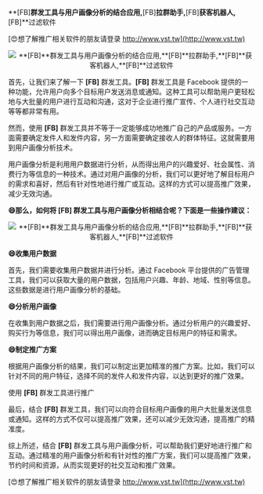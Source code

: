 **[FB]**群发工具与用户画像分析的结合应用,**[FB]**拉群助手,**[FB]**获客机器人,**[FB]**过滤软件

[😍想了解推广相关软件的朋友请登录 http://www.vst.tw](http://www.vst.tw)

 <center><img src="https://vst.tw/MP4/tuiguang/png/1.png" alt="**[FB]**群发工具与用户画像分析的结合应用,**[FB]**拉群助手,**[FB]**获客机器人,**[FB]**过滤软件"></center>

首先，让我们来了解一下 **[FB]** 群发工具。**[FB]** 群发工具是 Facebook 提供的一种功能，允许用户向多个目标用户发送消息或通知。这种工具可以帮助用户更轻松地与大批量的用户进行互动和沟通，这对于企业进行推广宣传、个人进行社交互动等等都非常有用。

然而，使用 **[FB]** 群发工具并不等于一定能够成功地推广自己的产品或服务。一方面需要确定发件人和发件内容，另一方面需要确定接收人的群体特征。这就需要用到用户画像分析技术。

用户画像分析是利用用户数据进行分析，从而得出用户的兴趣爱好、社会属性、消费行为等信息的一种技术。通过对用户画像的分析，我们可以更好地了解目标用户的需求和喜好，然后有针对性地进行推广或互动。这样的方式可以提高推广效果，减少无效沟通。

**😄那么，如何将 **[FB]** 群发工具与用户画像分析相结合呢？下面是一些操作建议：**

 <center><img src="https://vst.tw/MP4/tuiguang/png/3.png" alt="**[FB]**群发工具与用户画像分析的结合应用,**[FB]**拉群助手,**[FB]**获客机器人,**[FB]**过滤软件"></center>

**😄收集用户数据**

首先，我们需要收集用户数据并进行分析。通过 Facebook 平台提供的广告管理工具，我们可以获取大量的用户数据，包括用户兴趣、年龄、地域、性别等信息。这些数据是进行用户画像分析的基础。

**😄分析用户画像**

在收集到用户数据之后，我们需要进行用户画像分析。通过分析用户的兴趣爱好、购买行为等信息，我们可以得出用户画像，进而确定目标用户的特征和需求。

**😄制定推广方案**

根据用户画像分析的结果，我们可以制定出更加精准的推广方案。比如，我们可以针对不同的用户特征，选择不同的发件人和发件内容，以达到更好的推广效果。

使用 **[FB]** 群发工具进行推广

最后，结合 **[FB]** 群发工具，我们可以向符合目标用户画像的用户大批量发送信息或通知。这样的方式不仅可以提高推广效果，还可以减少无效沟通，提高推广的精准度。

综上所述，结合 **[FB]** 群发工具与用户画像分析，可以帮助我们更好地进行推广和互动。通过精准的用户画像分析和有针对性的推广方案，我们可以提高推广效果，节约时间和资源，从而实现更好的社交互动和推广效果。

[😍想了解推广相关软件的朋友请登录 http://www.vst.tw](http://www.vst.tw)



